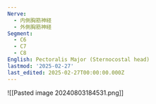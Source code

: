 ```yaml
---
Nerve:
  - 内側胸筋神経
  - 外側胸筋神経
Segment:
  - C6
  - C7
  - C8
English: Pectoralis Major (Sternocostal head)
lastmod: '2025-02-27'
last_edited: 2025-02-27T00:00:00.000Z
---
```


![[Pasted image 20240803184531.png]]
